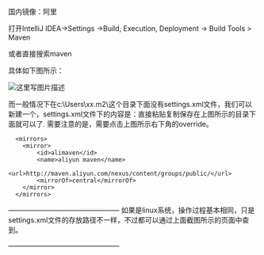 国内镜像：阿里

打开IntelliJ IDEA->Settings ->Build, Execution, Deployment -> Build Tools > Maven

或者直接搜索maven

具体如下图所示：

![这里写图片描述](D:\memo\idea使用技巧\reset\format,png)

而一般情况下在c:\Users\xx.m2\这个目录下面没有settings.xml文件，我们可以新建一个，settings.xml文件下的内容是：直接粘贴复制保存在上图所示的目录下面就可以了. 需要注意的是，需要点击上图所示右下角的override。
<settings xmlns="http://maven.apache.org/SETTINGS/1.0.0"
      xmlns:xsi="http://www.w3.org/2001/XMLSchema-instance"
      xsi:schemaLocation="http://maven.apache.org/SETTINGS/1.0.0
                          https://maven.apache.org/xsd/settings-1.0.0.xsd">
      

      <mirrors>
    	<mirror>  
      		<id>alimaven</id>  
      		<name>aliyun maven</name>  
      		<url>http://maven.aliyun.com/nexus/content/groups/public/</url>  
      		<mirrorOf>central</mirrorOf>          
    	</mirror>  
      </mirrors>
</settings>
————————————————
如果是linux系统，操作过程基本相同，只是settings.xml文件的存放路径不一样，不过都可以通过上面截图所示的页面中查到。

————————————————
